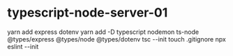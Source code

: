 # typescript-node-server-01

yarn add express dotenv
yarn add -D typescript nodemon ts-node @types/express @types/node @types/dotenv
tsc --init
touch .gitignore
npx eslint --init
